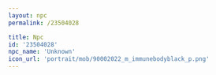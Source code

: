 ```yaml
---
layout: npc
permalink: /23504028

title: Npc
id: '23504028'
npc_name: 'Unknown'
icon_url: 'portrait/mob/90002022_m_immunebodyblack_p.png'
---
```

